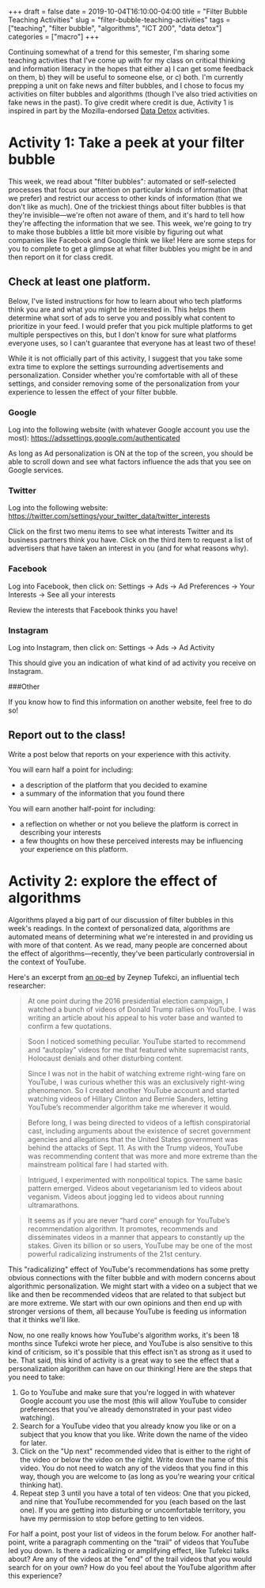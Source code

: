 +++
draft = false
date = 2019-10-04T16:10:00-04:00
title = "Filter Bubble Teaching Activities"
slug = "filter-bubble-teaching-activities" 
tags = ["teaching", "filter bubble", "algorithms", "ICT 200", "data detox"]
categories = ["macro"]
+++

Continuing somewhat of a trend for this semester, I'm sharing some teaching activities that I've come up with for my class on critical thinking and information literacy in the hopes that either a) I can get some feedback on them, b) they will be useful to someone else, or c) both. I'm currently prepping a unit on fake news and filter bubbles, and I chose to focus my activities on filter bubbles and algorithms (though I've also tried activities on fake news in the past). To give credit where credit is due, Activity 1 is inspired in part by the Mozilla-endorsed [Data Detox](https://datadetoxkit.org/en/home) activities. 

# Activity 1: Take a peek at your filter bubble

This week, we read about "filter bubbles": automated or self-selected processes that focus our attention on particular kinds of information (that we prefer) and restrict our access to other kinds of information (that we don't like as much). One of the trickiest things about filter bubbles is that they're invisible—we're often not aware of them, and it's hard to tell how they're affecting the information that we see. This week, we're going to try to make those bubbles a little bit more visible by figuring out what companies like Facebook and Google think we like! Here are some steps for you to complete to get a glimpse at what filter bubbles you might be in and then report on it for class credit.

## Check at least one platform.

Below, I've listed instructions for how to learn about who tech platforms think you are and what you might be interested in. This helps them determine what sort of ads to serve you and possibly what content to prioritize in your feed. I would prefer that you pick multiple platforms to get multiple perspectives on this, but I don't know for sure what platforms everyone uses, so I can't guarantee that everyone has at least two of these!

While it is not officially part of this activity, I suggest that you take some extra time to explore the settings surrounding advertisements and personalization. Consider whether you're comfortable with all of these settings, and consider removing some of the personalization from your experience to lessen the effect of your filter bubble.

### Google

Log into the following website (with whatever Google account you use the most): https://adssettings.google.com/authenticated 

As long as Ad personalization is ON at the top of the screen, you should be able to scroll down and see what factors influence the ads that you see on Google services.

### Twitter

Log into the following website: https://twitter.com/settings/your_twitter_data/twitter_interests 

Click on the first two menu items to see what interests Twitter and its business partners think you have. Click on the third item to request a list of advertisers that have taken an interest in you (and for what reasons why).

### Facebook

Log into Facebook, then click on:  Settings → Ads → Ad Preferences → Your Interests → See all your interests

Review the interests that Facebook thinks you have!

### Instagram

Log into Instagram, then click on: Settings → Ads → Ad Activity

This should give you an indication of what kind of ad activity you receive on Instagram.

###Other

If you know how to find this information on another website, feel free to do so!

## Report out to the class!

Write a post below that reports on your experience with this activity.

You will earn half a point for including:

- a description of the platform that you decided to examine
- a summary of the information that you found there

You will earn another half-point for including:

 - a reflection on whether or not you believe the platform is correct in describing your interests
 - a few thoughts on how these perceived interests may be influencing your experience on this platform.
 
# Activity 2: explore the effect of algorithms

Algorithms played a big part of our discussion of filter bubbles in this week's readings. In the context of personalized data, algorithms are automated means of determining what we're interested in and providing us with more of that content. As we read, many people are concerned about the effect of algorithms—recently, they've been particularly controversial in the context of YouTube.

Here's an excerpt from [an op-ed](https://www.nytimes.com/2018/03/10/opinion/sunday/youtube-politics-radical.html) by Zeynep Tufekci, an influential tech researcher:

> At one point during the 2016 presidential election campaign, I watched a bunch of videos of Donald Trump rallies on YouTube. I was writing an article about his appeal to his voter base and wanted to confirm a few quotations.

> Soon I noticed something peculiar. YouTube started to recommend and “autoplay” videos for me that featured white supremacist rants, Holocaust denials and other disturbing content.

> Since I was not in the habit of watching extreme right-wing fare on YouTube, I was curious whether this was an exclusively right-wing phenomenon. So I created another YouTube account and started watching videos of Hillary Clinton and Bernie Sanders, letting YouTube’s recommender algorithm take me wherever it would.

> Before long, I was being directed to videos of a leftish conspiratorial cast, including arguments about the existence of secret government agencies and allegations that the United States government was behind the attacks of Sept. 11. As with the Trump videos, YouTube was recommending content that was more and more extreme than the mainstream political fare I had started with.

> Intrigued, I experimented with nonpolitical topics. The same basic pattern emerged. Videos about vegetarianism led to videos about veganism. Videos about jogging led to videos about running ultramarathons.

> It seems as if you are never “hard core” enough for YouTube’s recommendation algorithm. It promotes, recommends and disseminates videos in a manner that appears to constantly up the stakes. Given its billion or so users, YouTube may be one of the most powerful radicalizing instruments of the 21st century.

This "radicalizing" effect of YouTube's recommendations has some pretty obvious connections with the filter bubble and with modern concerns about algorithmic personalization. We might start with a video on a subject that we like and then be recommended videos that are related to that subject but are more extreme. We start with our own opinions and then end up with stronger versions of them, all because YouTube is feeding us information that it thinks we'll like.

Now, no one really knows how YouTube's algorithm works, it's been 18 months since Tufekci wrote her piece, and YouTube is also sensitive to this kind of criticism, so it's possible that this effect isn't as strong as it used to be. That said, this kind of activity is a great way to see the effect that a personalization algorithm can have on our thinking! Here are the steps that you need to take:

1. Go to YouTube and make sure that you're logged in with whatever Google account you use the most (this will allow YouTube to consider preferences that you've already demonstrated in your past video watching).
2. Search for a YouTube video that you already know you like or on a subject that you know that you like. Write down the name of the video for later.
3. Click on the "Up next" recommended video that is either to the right of the video or below the video on the right. Write down the name of this video. You do not need to watch any of the videos that you find in this way, though you are welcome to (as long as you're wearing your critical thinking hat).
4. Repeat step 3 until you have a total of ten videos: One that you picked, and nine that YouTube recommended for you (each based on the last one). If you are getting into disturbing or uncomfortable territory, you have my permission to stop before getting to ten videos.

For half a point, post your list of videos in the forum below. For another half-point, write a paragraph commenting on the "trail" of videos that YouTube led you down. Is there a radicalizing or amplifying effect, like Tufekci talks about? Are any of the videos at the "end" of the trail videos that you would search for on your own? How do you feel about the YouTube algorithm after this experience?